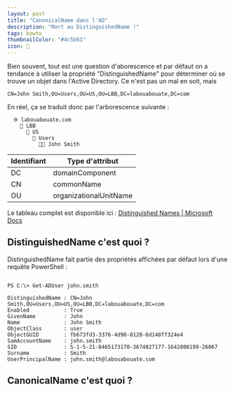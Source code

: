 ```yaml
---
layout: post
title: "CanonicalName dans l'AD"
description: "Mort au DistinguishedName !"
tags: howto
thumbnailColor: "#4c5b61"
icon: 🌳
---
```


Bien souvent, tout est une question d'aborescence et par défaut on a tendance à utiliser la propriété "DistinguishedName" pour déterminer où se trouve un objet dans l'Active Directory. Ce n'est pas un mal en soit, mais 

`CN=John Smith,OU=Users,OU=US,OU=LBB,DC=labouabouate,DC=com`

En réel, ça se traduit donc par l'arborescence suivante :

```
  🌐 labouabouate.com
    📁 LBB
      📁 US
        📁 Users
          🧑‍💼 John Smith
```

Identifiant | Type d'attribut
----------- | ---------------
DC | domainComponent
CN | commonName
OU | organizationalUnitName

Le tableau complet est disponible ici : [Distinguished Names | Microsoft Docs](https://docs.microsoft.com/previous-versions/windows/desktop/ldap/distinguished-names)


## DistinguishedName c'est quoi ?

DistinguishedName fait partie des propriétés affichées par défaut lors d'une requête PowerShell :

```

PS C:\> Get-ADUser john.smith

DistinguishedName : CN=John Smith,OU=Users,OU=US,OU=LBB,DC=labouabouate,DC=com
Enabled           : True
GivenName         : John
Name              : John Smith
ObjectClass       : user
ObjectGUID        : fb673fd3-3376-4d90-8128-6d148ff324e4
SamAccountName    : john.smith
SID               : S-1-5-21-8465173170-3674827177-1642800199-26067
Surname           : Smith
UserPrincipalName : john.smith@labouabouate.com

```

## CanonicalName c'est quoi ?

